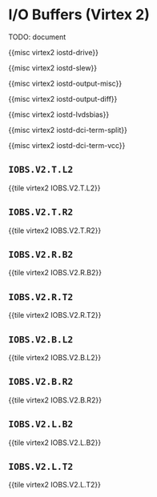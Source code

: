 # I/O Buffers (Virtex 2)

TODO: document

{{misc virtex2 iostd-drive}}

{{misc virtex2 iostd-slew}}

{{misc virtex2 iostd-output-misc}}

{{misc virtex2 iostd-output-diff}}

{{misc virtex2 iostd-lvdsbias}}

{{misc virtex2 iostd-dci-term-split}}

{{misc virtex2 iostd-dci-term-vcc}}


## `IOBS.V2.T.L2`

{{tile virtex2 IOBS.V2.T.L2}}


## `IOBS.V2.T.R2`

{{tile virtex2 IOBS.V2.T.R2}}


## `IOBS.V2.R.B2`

{{tile virtex2 IOBS.V2.R.B2}}


## `IOBS.V2.R.T2`

{{tile virtex2 IOBS.V2.R.T2}}


## `IOBS.V2.B.L2`

{{tile virtex2 IOBS.V2.B.L2}}


## `IOBS.V2.B.R2`

{{tile virtex2 IOBS.V2.B.R2}}


## `IOBS.V2.L.B2`

{{tile virtex2 IOBS.V2.L.B2}}


## `IOBS.V2.L.T2`

{{tile virtex2 IOBS.V2.L.T2}}
